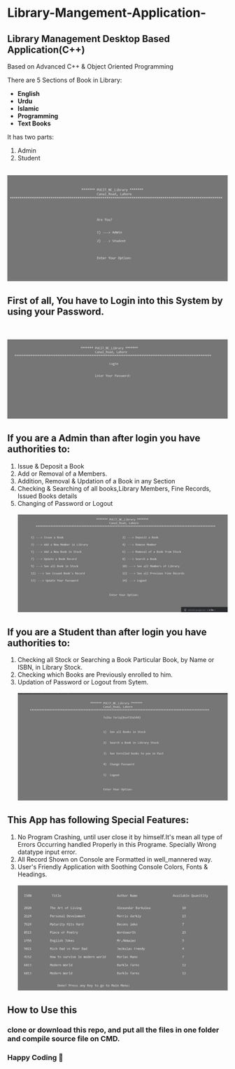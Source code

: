 # Library-Mangement-Application-

## Library Management Desktop Based Application(C++)
Based on Advanced C++ & Object Oriented Programming

There are 5 Sections of Book in Library:
- **English**
- **Urdu**
- **Islamic**
- **Programming**
- **Text Books**

It has two parts:
1) Admin
2) Student
<br/><br/>

![alt text](https://github.com/TT-talhatariq/Library-Mangement-Application-/blob/master/images/access.jpg)

## First of all, You have to Login into this System by using your Password.
<br/><br/>
![alt text](https://github.com/TT-talhatariq/Library-Mangement-Application-/blob/master/images/admin_login.jpg)

## If you are a Admin than after login you have authorities to:

1) Issue & Deposit a Book
2) Add or Removal of a Members.
3) Addition, Removal & Updation of a Book in any Section
4) Checking & Searching of all books,Library Members, Fine Records, Issued Books details
5) Changing of Password or Logout
<br/><br/>
![alt Text](https://github.com/TT-talhatariq/Library-Mangement-Application-/blob/master/images/admin.jpg)

## If you are a Student than after login you have authorities to:

1) Checking all Stock or Searching a Book Particular Book, by Name or ISBN, in Library Stock.
2) Checking which Books are Previously enrolled to him.
3) Updation of Password or Logout from Sytem.
<br/><br/>
![alt text](https://github.com/TT-talhatariq/Library-Mangement-Application-/blob/master/images/student.jpg)

## This App has following Special Features:
1) No Program Crashing, until user close it by himself.It's mean all type of Errors Occurring handled Properly in this Programe. Specially Wrong datatype input error.
2) All Record Shown on Console are Formatted in well_mannered way.
3) User's Friendly Application with Soothing Console Colors, Fonts & Headings.
<br/><br/>
![alt text](https://github.com/TT-talhatariq/Library-Mangement-Application-/blob/master/images/books.jpg)

## How to Use this
### clone or download this repo, and put all the files in one folder and compile source file on CMD. 
### Happy Coding 💪
